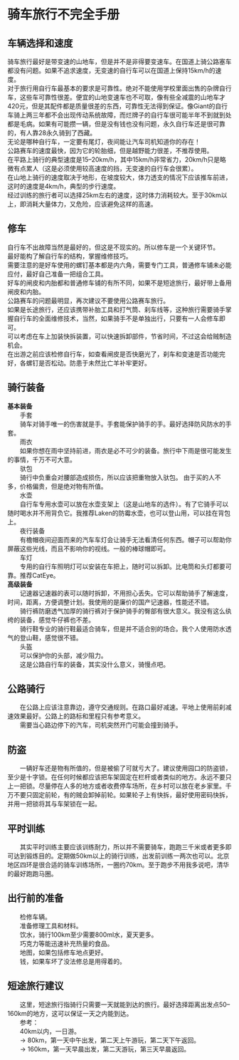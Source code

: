 # 骑车旅行不完全手册

## 车辆选择和速度  
  骑车旅行最好是带变速的山地车，但是并不是非得要变速车。在国道上骑公路塞车都没有问题。如果不追求速度，无变速的自行车可以在国道上保持15km/h的速度。  
  对于旅行用自行车最基本的要求是可靠性。绝对不能使用学校里面出售的杂牌自行车，这些车可靠性很差。便宜的山地变速车也不可取，像有些全减震的山地车才420元，但是其配件都是质量很差的东西，可靠性无法得到保证。像Giant的自行车骑上两三年都不会出现传动系统故障，而烂牌子的自行车很可能半年不到就到处都是毛病。如果有可能攒一辆，但是没有钱也没有问题，永久自行车还是很可靠的，有人靠28永久骑到了西藏。  
  无论是哪种自行车，一定要有尾灯，夜间能让汽车司机知道你的存在！  
  公路赛车的速度最快，因为它的轮胎细，但是越野能力很差，不推荐使用。  
  在平路上骑行的典型速度是15–20km/h，其中15km/h非常省力，20km/h只是略微有点累人（这是必须使用较高速度的挡，无变速的自行车会很累）。  
  在山地上骑行的速度取决于地形，在坡度较大，体力透支的情况下应该推车前进，这时的速度是4km/h，典型的步行速度。  
  经过训练的旅行者可以选择25km左右的速度，这时体力消耗较大。至于30km以上，即消耗大量体力，又危险，应该避免这样的高速。  
  
## 修车  
  自行车不出故障当然是最好的，但这是不现实的。所以修车是一个关键环节。  
  最好能构了解自行车的结构，掌握维修技巧。  
  需要注意的是好车使用的螺钉基本都是内六角，需要专门工具，普通修车铺未必能应付，最好自己准备一把组合工具。  
  好车的闸皮和内胎都和普通修车铺的有所不同，如果不是短途旅行，最好带上备用闸皮和内胎。  
  公路赛车的问题最明显，再次建议不要使用公路赛车旅行。  
  如果是长途旅行，还应该携带补胎工具和打气筒、刹车线等，这种旅行需要骑手掌握自行车的全面维修技术，当然，如果骑手不是单独出行，只要有一人会修车即可。  
  可以考虑在车上加装快拆装置，可以快速拆卸部件，节省时间，不过这会给贼制造机会。  
  在出游之前应该检修自行车，如查看闸皮是否快磨光了，刹车和变速是否功能完好，各螺钉是否松动。防患于未然比亡羊补牢更好。  
  
## 骑行装备  
**基本装备**  
&emsp;&emsp;手套  
&emsp;&emsp;骑车对骑手唯一的伤害就是手。手套能保护骑手的手。最好选择防风防水的手套。  
&emsp;&emsp;雨衣  
&emsp;&emsp;如果你想在雨中坚持前进，雨衣是必不可少的装备。旅行中下雨是很可能发生的事情，千万不可大意。  
&emsp;&emsp;驮包  
&emsp;&emsp;骑行中负重会对腰部造成损伤，所以应该把重物放入驮包。 由于买的人不多，价格偏贵，但是绝对物有所值。  
&emsp;&emsp;水壶  
&emsp;&emsp;自行车专用水壶可以放在水壶支架上（这是山地车的选件）。有了它骑手可以随时喝水并不用背负它。我推荐Laken的防霉水壶，也可以登山用，可以挂在背包上。  
&emsp;&emsp;夜行装备  
&emsp;&emsp;有檐帽夜间迎面而来的汽车车灯会让骑手无法看清任何东西。帽子可以帮助你屏蔽这些光线，而且不影响你的视线。一般的棒球帽即可。  
&emsp;&emsp;车灯  
&emsp;&emsp;专用的自行车照明灯可以安装在车把上，随时可以拆卸。比电筒和头灯都要可靠。推荐CatEye。  
**高级装备**  
&emsp;&emsp;记速器记速器的表可以随时拆卸，不用担心丢失。它可以帮助骑手了解速度，时间，距离，方便调整计划。我使用的是廉价的国产记速器，性能还不错。  
&emsp;&emsp;骑行裤防磨透气加厚的骑行裤对于保护骑手的臀部有很大意义。我没有这么纨绔的装备，感觉牛仔裤也不差。  
&emsp;&emsp;骑行鞋专业的骑行鞋最适合骑车，但是并不适合别的场合。我个人使用防水透气的登山鞋，感觉很不错。  
&emsp;&emsp;头盔  
&emsp;&emsp;可以保护你的头部，减少阻力。  
&emsp;&emsp;这是公路自行车的装备，其实没什么意义，骑慢点吧。  
  
## 公路骑行  
&emsp;&emsp;在公路上应该注意靠边，遵守交通规则。在路口最好减速。平地上使用前刹减速效果最好。公路上的路标和里程只有参考意义。  
&emsp;&emsp;需要当心路边停下的汽车，司机突然开门可能会撞到骑手。  
  
## 防盗  
&emsp;&emsp;一辆好车还是物有所值的，但是被偷了可就亏大了。建议使用园口的防盗锁，至少是十字锁。在任何时候都应该把车架固定在栏杆或者类似的地方。永远不要只上一把锁。尽量停在人多的地方或者收费停车场所，在乡村可以放在老乡家里。千万不要只固定前轮，有的贼会卸掉前轮。如果轮子上有快拆，最好使用密码快拆，并用一把锁将其与车架锁在一起。  
  
## 平时训练  
&emsp;&emsp;其实平时训练主要应该训练耐力，所以并不需要骑车，跑跑三千米或者更多即可达到锻炼目的。定期做50km以上的骑行训练，出发前训练一两次也可以。北京地区四环是很合适的骑车训练场所，一圈约70km。至于跑步不用我多说吧，清华的最好跑跑马圈。  
  
## 出行前的准备  
&emsp;&emsp;检修车辆。  
&emsp;&emsp;准备修理工具和材料。  
&emsp;&emsp;饮水，骑行100km至少需要800ml水，夏天更多。  
&emsp;&emsp;巧克力等能迅速补充热量的食品。  
&emsp;&emsp;地图，如果包括修车地点更好。  
&emsp;&emsp;钱，如果车坏了没法修总是用得着的。  
  
## 短途旅行建议  
&emsp;&emsp;这里，短途旅行指骑行只需要一天就能到达的旅行。最好选择距离出发点50–160km的地方，这可以保证一天之内能到达。  
&emsp;&emsp;参考：  
&emsp;&emsp;40km以内，一日游。  
&emsp;&emsp;-> 80km，第一天中午出发，第二天上午游玩，第二天下午返回。  
&emsp;&emsp;-> 160km，第一天早晨出发，第二天游玩，第三天早晨返回。  